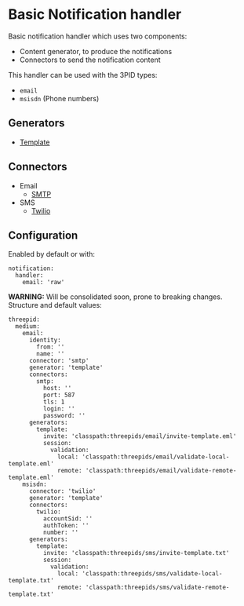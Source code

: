 # Basic Notification handler
Basic notification handler which uses two components:
- Content generator, to produce the notifications
- Connectors to send the notification content

This handler can be used with the 3PID types:
- `email`
- `msisdn` (Phone numbers)

## Generators
- [Template](template-generator.md)
## Connectors
- Email
  - [SMTP](../medium/email/smtp-connector.md)
- SMS
  - [Twilio](../medium/msisdn/twilio-connector.md)

## Configuration
Enabled by default or with:
```
notification:
  handler:
    email: 'raw'
```

**WARNING:** Will be consolidated soon, prone to breaking changes.  
Structure and default values:
```
threepid:
  medium:
    email:
      identity:
        from: ''
        name: ''
      connector: 'smtp'
      generator: 'template'
      connectors:
        smtp:
          host: ''
          port: 587
          tls: 1
          login: ''
          password: ''
      generators:
        template:
          invite: 'classpath:threepids/email/invite-template.eml'
          session:
            validation:
              local: 'classpath:threepids/email/validate-local-template.eml'
              remote: 'classpath:threepids/email/validate-remote-template.eml'
    msisdn:
      connector: 'twilio'
      generator: 'template'
      connectors:
        twilio:
          accountSid: ''
          authToken: ''
          number: ''
      generators:
        template:
          invite: 'classpath:threepids/sms/invite-template.txt'
          session:
            validation:
              local: 'classpath:threepids/sms/validate-local-template.txt'
              remote: 'classpath:threepids/sms/validate-remote-template.txt'
```
